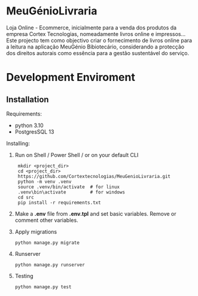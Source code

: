 # MeuGénioLivraria
Loja Online - Ecommerce, inicialmente para a venda dos produtos da empresa Cortex Tecnologias, nomeadamente livros online e impressos...
Este projecto tem como objectivo criar o fornecimento de livros online para a leitura na aplicação MeuGénio Bibiotecário, considerando a protecção dos direitos autorais como essência para a gestão sustentável do serviço. 

# Development Enviroment

## Installation

Requirements:

- python 3.10
- PostgresSQL 13

Installing:

1. Run on Shell / Power Shell / or on your default CLI
   ````
    mkdir <project_dir>
    cd <project_dir>
    https://github.com/Cortextecnologias/MeuGenioLivraria.git 
    python -m venv .venv
    source .venv/bin/activate  # for linux
    .venv\bin\activate         # for windows
    cd src
    pip install -r requirements.txt
   ````
2. Make a **.env** file from **.env.tpl** and set basic variables. Remove or comment other variables.

3. Apply migrations
    ```
    python manage.py migrate
    ```
4. Runserver
    ```
    python manage.py runserver
    ```
5. Testing
    ```
    python manage.py test
    ```